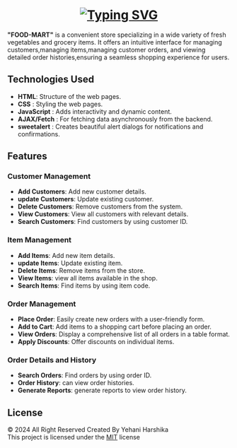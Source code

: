 <h1 align="center">
    <a href="https://git.io/typing-svg"><img src="https://readme-typing-svg.herokuapp.com?font=Ubuntu&weight=1200&size=26&pause=1000&background=1511D700&width=435&lines=FOOD-MART+POS+system+frontend" alt="Typing SVG" /></a>
</h1>



**"FOOD-MART"** is a convenient  store specializing in a wide variety of fresh vegetables and grocery items. It offers an intuitive interface for managing customers,managing items,managing customer orders, and viewing detailed order histories,ensuring a seamless shopping experience for users.

## Technologies Used

- **HTML**: Structure of the web pages.
- **CSS** : Styling the web pages.
- **JavaScript** :  Adds interactivity and dynamic content.
- **AJAX/Fetch** : For fetching data asynchronously from the backend.
- **sweetalert** : Creates beautiful alert dialogs for notifications and confirmations.

## Features

### Customer Management

- **Add Customers**: Add new customer details.
- **update Customers**: Update existing customer.
- **Delete Customers**: Remove customers from the system.
- **View Customers**: View all customers with relevant details.
- **Search Customers**: Find customers by using customer ID.

### Item Management

- **Add Items**: Add new item details.
- **update Items**: Update existing item.
- **Delete Items**: Remove items from the store.
- **View Items**: view all items available in the shop.
- **Search Items**: Find items by using item code.

### Order Management

- **Place Order**: Easily create new orders with a user-friendly form.
- **Add to Cart**: Add items to a shopping cart before placing an order.
- **View Orders**: Display a comprehensive list of all orders in a table format.
- **Apply Discounts**: Offer discounts on individual items.


### Order Details and History

- **Search Orders**: Find orders by using order ID.
- **Order History**: can view order histories.
- **Generate Reports**: generate reports to view order history.



## License
© 2024 All Right Reserved Created By Yehani Harshika
<br/>
This project is licensed under the [MIT](License.txt) license
